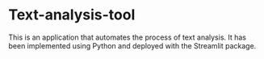 # Text-analysis-tool
This is an application that automates the process of text analysis. It has been implemented using Python and deployed with the Streamlit package.
